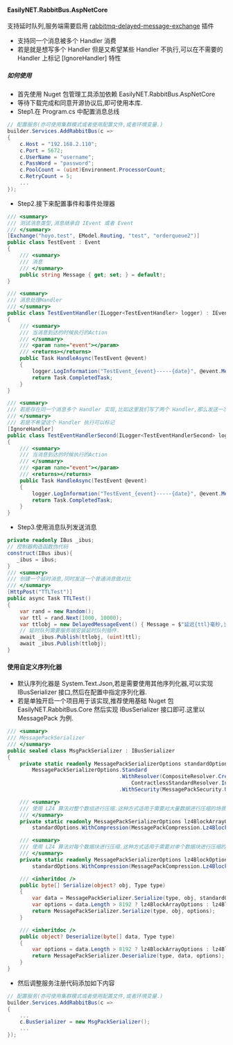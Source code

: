 #### EasilyNET.RabbitBus.AspNetCore

支持延时队列,服务端需要启用 [rabbitmq-delayed-message-exchange](https://github.com/rabbitmq/rabbitmq-delayed-message-exchange)
插件

- 支持同一个消息被多个 Handler 消费
- 若是就是想写多个 Handler 但是又希望某些 Handler 不执行,可以在不需要的 Handler 上标记 [IgnoreHandler] 特性

##### 如何使用

- 首先使用 Nuget 包管理工具添加依赖 EasilyNET.RabbitBus.AspNetCore
- 等待下载完成和同意开源协议后,即可使用本库.
- Step1.在 Program.cs 中配置消息总线

```csharp
// 配置服务(亦可使用集群模式或者使用配置文件,或者环境变量.)
builder.Services.AddRabbitBus(c =>
{
    c.Host = "192.168.2.110";
    c.Port = 5672;
    c.UserName = "username";
    c.PassWord = "password";
    c.PoolCount = (uint)Environment.ProcessorCount;
    c.RetryCount = 5;
    ...
});
```

- Step2.接下来配置事件和事件处理器

```csharp
/// <summary>
/// 测试消息类型,消息继承自 IEvent 或者 Event
/// </summary>
[Exchange("hoyo.test", EModel.Routing, "test", "orderqueue2")]
public class TestEvent : Event
{
    /// <summary>
    /// 消息
    /// </summary>
    public string Message { get; set; } = default!;
}

/// <summary>
/// 消息处理Handler
/// </summary>
public class TestEventHandler(ILogger<TestEventHandler> logger) : IEventHandler<TestEvent>
{
    /// <summary>
    /// 当消息到达的时候执行的Action
    /// </summary>
    /// <param name="event"></param>
    /// <returns></returns>
    public Task HandleAsync(TestEvent @event)
    {
        logger.LogInformation("TestEvent_{event}-----{date}", @event.Message, DateTime.Now);
        return Task.CompletedTask;
    }
}

/// <summary>
/// 若是存在同一个消息多个 Handler 实现,比如这里我们写了两个 Handler,那么发送一次消息这两个 Handler 均会执行.
/// </summary>
/// 若是不希望这个 Handler 执行可以标记
[IgnoreHandler]
public class TestEventHandlerSecond(ILogger<TestEventHandlerSecond> logger) : IEventHandler<TestEvent>
{
    /// <summary>
    /// 当消息到达的时候执行的Action
    /// </summary>
    /// <param name="event"></param>
    /// <returns></returns>
    public Task HandleAsync(TestEvent @event)
    {
        logger.LogInformation("TestEvent_{event}-----{date}", @event.Message, DateTime.Now);
        return Task.CompletedTask;
    }
}
```

- Step3.使用消息队列发送消息

```csharp
private readonly IBus _ibus;
// 控制器构造函数伪代码
construct(IBus ibus){
   _ibus = ibus;
}
/// <summary>
/// 创建一个延时消息,同时发送一个普通消息做对比
/// </summary>
[HttpPost("TTLTest")]
public async Task TTLTest()
{
    var rand = new Random();
    var ttl = rand.Next(1000, 10000);
    var ttlobj = new DelayedMessageEvent() { Message = $"延迟{ttl}毫秒,当前时间{DateTime.Now:yyyy-MM-dd HH:mm:ss}" };
    // 延时队列需要服务端安装延时队列插件.
    await _ibus.Publish(ttlobj, (uint)ttl);
    await _ibus.Publish(ttlobj);
}
```

#### 使用自定义序列化器

- 默认序列化器是 System.Text.Json,若是需要使用其他序列化器,可以实现 IBusSerializer 接口,然后在配置中指定序列化器.
- 若是单独开启一个项目用于该实现,推荐使用基础 Nuget 包 EasilyNET.RabbitBus.Core 然后实现 IBusSerializer 接口即可.这里以 MessagePack 为例.

```csharp
/// <summary>
/// MessagePackSerializer
/// </summary>
public sealed class MsgPackSerializer : IBusSerializer
{
    private static readonly MessagePackSerializerOptions standardOptions =
        MessagePackSerializerOptions.Standard
                                    .WithResolver(CompositeResolver.Create(NativeDateTimeResolver.Instance, // 使用本地日期时间解析器
                                        ContractlessStandardResolver.Instance))                             // 使用无合约标准解析器
                                    .WithSecurity(MessagePackSecurity.UntrustedData);                       // 设置安全选项以处理不受信任的数据

    /// <summary>
    /// 使用 LZ4 算法对整个数组进行压缩.这种方式适用于需要对大量数据进行压缩的场景,压缩效率较高
    /// </summary>
    private static readonly MessagePackSerializerOptions lz4BlockArrayOptions =
        standardOptions.WithCompression(MessagePackCompression.Lz4BlockArray);

    /// <summary>
    /// 使用 LZ4 算法对每个数据块进行压缩.这种方式适用于需要对单个数据块进行压缩的场景,压缩速度较快
    /// </summary>
    private static readonly MessagePackSerializerOptions lz4BlockOptions =
        standardOptions.WithCompression(MessagePackCompression.Lz4Block);

    /// <inheritdoc />
    public byte[] Serialize(object? obj, Type type)
    {
        var data = MessagePackSerializer.Serialize(type, obj, standardOptions);
        var options = data.Length > 8192 ? lz4BlockArrayOptions : lz4BlockOptions;
        return MessagePackSerializer.Serialize(type, obj, options);
    }

    /// <inheritdoc />
    public object? Deserialize(byte[] data, Type type)
    {
        var options = data.Length > 8192 ? lz4BlockArrayOptions : lz4BlockOptions;
        return MessagePackSerializer.Deserialize(type, data, options);
    }
}
```

- 然后调整服务注册代码添加如下内容

```csharp
// 配置服务(亦可使用集群模式或者使用配置文件,或者环境变量.)
builder.Services.AddRabbitBus(c =>
{
    ...
    c.BusSerializer = new MsgPackSerializer();
    ...
});
```